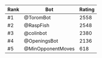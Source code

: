 Rank|Bot|Rating
---|---|---
#1|@ToromBot|2558
#2|@RaspFish|2548
#3|@colinbot|2380
#4|@OpeningsBot|2136
#5|@MinOpponentMoves|618
